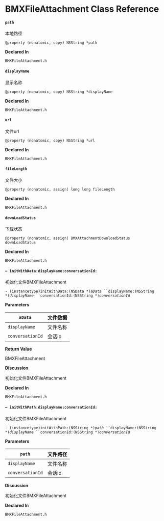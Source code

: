 # BMXFileAttachment Class Reference

#### &#x20; `path`

本地路径

`@property (nonatomic, copy) NSString *path`

**Declared In**

`BMXFileAttachment.h`

#### &#x20; `displayName`

显示名称

`@property (nonatomic, copy) NSString *displayName`

**Declared In**

`BMXFileAttachment.h`

#### &#x20; `url`

文件url

`@property (nonatomic, copy) NSString *url`

**Declared In**

`BMXFileAttachment.h`

#### &#x20; `fileLength`

文件大小

`@property (nonatomic, assign) long long fileLength`

**Declared In**

`BMXFileAttachment.h`

#### &#x20; `downLoadStatus`

下载状态

`@property (nonatomic, assign) BMXAttachmentDownloadStatus downLoadStatus`

**Declared In**

`BMXFileAttachment.h`

#### `– initWithData:displayName:conversationId:`

初始化文件BMXFileAttachment

`- (instancetype)initWithData:(NSData *)`_`aData`_` ``displayName:(NSString *)`_`displayName`_` ``conversationId:(NSString *)`_`conversationId`_

**Parameters**

| `aData`          | 文件数据 |
| ---------------- | ---- |
| `displayName`    | 文件名称 |
| `conversationId` | 会话id |

**Return Value**

BMXFileAttachment

**Discussion**

初始化文件BMXFileAttachment

**Declared In**

`BMXFileAttachment.h`

#### `– initWithPath:displayName:conversationId:`

初始化文件BMXFileAttachment

`- (instancetype)initWithPath:(NSString *)`_`path`_` ``displayName:(NSString *)`_`displayName`_` ``conversationId:(NSString *)`_`conversationId`_

**Parameters**

| `path`           | 文件路径 |
| ---------------- | ---- |
| `displayName`    | 文件名称 |
| `conversationId` | 会话id |

**Discussion**

初始化文件BMXFileAttachment

**Declared In**

`BMXFileAttachment.h`

